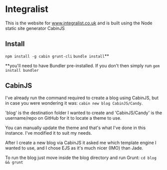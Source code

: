 # Integralist

This is the website for www.integralist.co.uk and is built using the Node static
site generator CabinJS

## Install

`npm install -g cabin grunt-cli`
`bundle install`**

**you'll need to have Bundler pre-installed. If you don't then simply run `gem install bundler`

## CabinJS

I've already run the command required to create a blog using CabinJS, but in
case you were wondering it was: `cabin new blog CabinJS/Candy`.

'blog' is the destination folder I wanted to create and 'CabinJS/Candy' is the
username/repo on GitHub for it to locate a theme to use.

You can manually update the theme and that's what I've done in this instance.
I've modified it to suit my needs.

After I create a new blog via CabinJS it asked me which template engine I wanted
to use, and I chose EJS as it's much nicer (IMO) than Jade.

To run the blog just move inside the blog directory and run Grunt: `cd blog && grunt`
